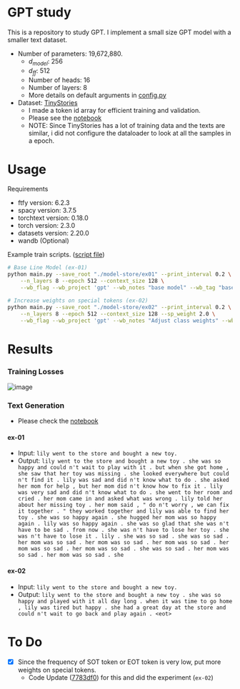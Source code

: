 GPT study
==

This is a repository to study GPT.  I implement a small size GPT model with a smaller text dataset.
- Number of parameters: 19,672,880.
  - $d_{model}$: 256
  - $d_{ff}$: 512
  - Number of heads: 16
  - Number of layers: 8
  - More details on default arguments in [config.py](./config.py)
- Dataset: [TinyStories](https://huggingface.co/datasets/roneneldan/TinyStories)
  - I made a token id array for efficient training and validation.
  - Please see the [notebook](./DataPreprocessing.ipynb)
  - NOTE: Since TinyStories has a lot of training data and the texts are similar, i did not configure the dataloader to look at all the samples in a epoch.

# Usage
Requirements
- ftfy version: 6.2.3
- spacy version: 3.7.5
- torchtext version: 0.18.0
- torch version: 2.3.0
- datasets version: 2.20.0
- wandb (Optional)

Example train scripts. ([script file](./experiments.sh))
```bash
# Base Line Model (ex-01)
python main.py --save_root "./model-store/ex01" --print_interval 0.2 \
    --n_layers 8 --epoch 512 --context_size 128 \
    --wb_flag --wb_project 'gpt' --wb_notes "base model" --wb_tag "base"

# Increase weights on special tokens (ex-02)
python main.py --save_root "./model-store/ex02" --print_interval 0.2 \
    --n_layers 8 --epoch 512 --context_size 128 --sp_weight 2.0 \
    --wb_flag --wb_project 'gpt' --wb_notes "Adjust class weights" --wb_tag "class_weight"
```

# Results

### Training Losses

![image](https://github.com/user-attachments/assets/bf76fc0c-4c8b-45c2-bf3d-8d323998100e)

### Text Generation
* Please check the [notebook](./TextGeneration.ipynb)
#### ex-01
* Input: `lily went to the store and bought a new toy.`
* Output: `lily went to the store and bought a new toy . she was so happy and could n't wait to play with it . but when she got home , she saw that her toy was missing . she looked everywhere but could n't find it . lily was sad and did n't know what to do . she asked her mom for help , but her mom did n't know how to fix it . lily was very sad and did n't know what to do . she went to her room and cried . her mom came in and asked what was wrong . lily told her about her missing toy . her mom said , " do n't worry , we can fix it together . " they worked together and lily was able to find her toy . she was so happy again . she hugged her mom was so happy again . lily was so happy again . she was so glad that she was n't have to be sad . from now . she was n't have to lose her toy . she was n't have to lose it . lily . she was so sad . she was so sad . her mom was so sad . her mom was so sad . her mom was so sad . her mom was so sad . her mom was so sad . she was so sad . her mom was so sad . her mom was so sad . she`
#### ex-02
* Input: `lily went to the store and bought a new toy.`
* Output: `lily went to the store and bought a new toy . she was so happy and played with it all day long . when it was time to go home , lily was tired but happy . she had a great day at the store and could n't wait to go back and play again . <eot>`

# To Do
* [x] Since the frequency of SOT token or EOT token is very low, put more weights on special tokens.
  - Code Update ([7783df0](https://github.com/tyui592/gpt_study/commit/7783df0c252967cfce097b3dfc2f02433c438888)) for this and did the experiment (`ex-02`) 
